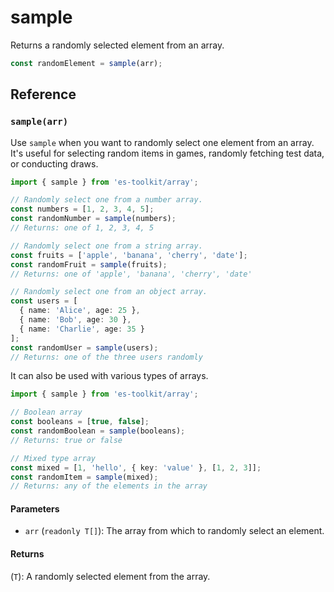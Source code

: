 # sample

Returns a randomly selected element from an array.

```typescript
const randomElement = sample(arr);
```

## Reference

### `sample(arr)`

Use `sample` when you want to randomly select one element from an array. It's useful for selecting random items in games, randomly fetching test data, or conducting draws.

```typescript
import { sample } from 'es-toolkit/array';

// Randomly select one from a number array.
const numbers = [1, 2, 3, 4, 5];
const randomNumber = sample(numbers);
// Returns: one of 1, 2, 3, 4, 5

// Randomly select one from a string array.
const fruits = ['apple', 'banana', 'cherry', 'date'];
const randomFruit = sample(fruits);
// Returns: one of 'apple', 'banana', 'cherry', 'date'

// Randomly select one from an object array.
const users = [
  { name: 'Alice', age: 25 },
  { name: 'Bob', age: 30 },
  { name: 'Charlie', age: 35 }
];
const randomUser = sample(users);
// Returns: one of the three users randomly
```

It can also be used with various types of arrays.

```typescript
import { sample } from 'es-toolkit/array';

// Boolean array
const booleans = [true, false];
const randomBoolean = sample(booleans);
// Returns: true or false

// Mixed type array
const mixed = [1, 'hello', { key: 'value' }, [1, 2, 3]];
const randomItem = sample(mixed);
// Returns: any of the elements in the array
```

#### Parameters

- `arr` (`readonly T[]`): The array from which to randomly select an element.

#### Returns

(`T`): A randomly selected element from the array.
